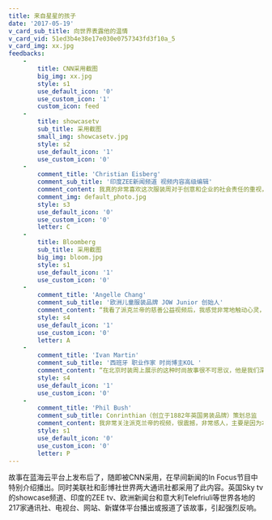 ```yaml
---
title: 来自星星的孩子
date: '2017-05-19'
v_card_sub_title: 向世界表露他的温情
v_card_vid: 51ed3b4e38e17e030e0757343fd3f10a_5
v_card_img: xx.jpg
feedbacks:
    -
        title: CNN采用截图
        big_img: xx.jpg
        style: s1
        use_default_icon: '0'
        use_custom_icon: '1'
        custom_icon: feed
    -
        title: showcasetv
        sub_title: 采用截图
        small_img: showcasetv.jpg
        style: s2
        use_default_icon: '1'
        use_custom_icon: '0'
    -
        comment_title: 'Christian Eisberg'
        comment_sub_title: '印度ZEE新闻频道 视频内容高级编辑'
        comment_content: 我真的非常喜欢这次服装周对于创意和企业的社会责任的重视，当我看到派克兰帝的视频后，我被派克兰帝的公益行为震撼了，我觉得欧洲的企业也需要像派克兰帝关注自闭症儿童一样，多做一些公益慈善的事情
        comment_img: default_photo.jpg
        style: s3
        use_default_icon: '0'
        use_custom_icon: '0'
        letter: C
    -
        title: Bloomberg
        sub_title: 采用截图
        big_img: bloom.jpg
        style: s1
        use_default_icon: '1'
        use_custom_icon: '0'
    -
        comment_title: 'Angelle Chang'
        comment_sub_title: '欧洲儿童服装品牌 JOW Junior 创始人'
        comment_content: “我看了派克兰帝的慈善公益视频后，我感觉非常地触动心灵，我觉得你们为这些特殊孩子所做的公益慈善项目，真是一件非常美好的事情。”
        style: s4
        use_default_icon: '1'
        use_custom_icon: '0'
        letter: A
    -
        comment_title: 'Ivan Martin'
        comment_sub_title: '西班牙 职业作家 时尚博主KOL '
        comment_content: “在北京时装周上展示的这种时尚故事很不可思议，他是我们深入思考，在竞争激烈和艰苦环境下，今天的公司如何履行企业的社会责任，像他们这些自闭的孩子们。”
        style: s4
        use_default_icon: '1'
        use_custom_icon: '0'
    -
        comment_title: 'Phil Bush'
        comment_sub_title: Conrinthian（创立于1882年英国男装品牌）策划总监
        comment_content: 我非常关注派克兰帝的视频，很震撼，非常感人，主要是因为本次时装周对于企业公益行为的关注。中国品牌像派克兰帝这样的公益故事，不仅告诉世界的企业如何找到慈善和商业的平衡点，同时也证明了企业应该关注社会公益
        style: s1
        use_default_icon: '0'
        use_custom_icon: '0'
        letter: P
---
```


故事在蓝海云平台上发布后了，随即被CNN采用，在早间新闻的In Focus节目中特别介绍播出。同时美联社和彭博社世界两大通讯社都采用了此内容。英国Sky tv的showcase频道、印度的ZEE tv、欧洲新闻台和意大利Telefriuli等世界各地的217家通讯社、电视台、网站、新媒体平台播出或报道了该故事，引起强烈反响。